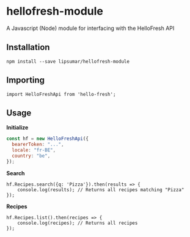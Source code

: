 # hellofresh-module

A Javascript (Node) module for interfacing with the HelloFresh API

## Installation

```
npm install --save lipsumar/hellofresh-module
```

## Importing

```
import HelloFreshApi from 'hello-fresh';
```

## Usage

**Initialize**

```js
const hf = new HelloFreshApi({
  bearerToken: "...",
  locale: "fr-BE",
  country: "be",
});
```

**Search**

```
hf.Recipes.search({q: 'Pizza'}).then(results => {
    console.log(results); // Returns all recipes matching "Pizza"
});
```

**Recipes**

```
hf.Recipes.list().then(recipes => {
    console.log(recipes); // Returns all recipes
});
```
